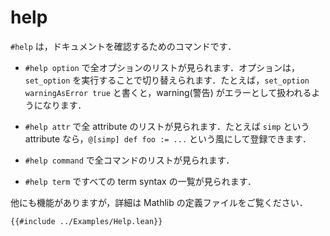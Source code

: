 # help

`#help` は，ドキュメントを確認するためのコマンドです．

* `#help option` で全オプションのリストが見られます．オプションは，`set_option` を実行することで切り替えられます．たとえば，`set_option warningAsError true` と書くと，warning(警告) がエラーとして扱われるようになります．

* `#help attr` で全 attribute のリストが見られます．たとえば `simp` という attribute なら，`@[simp] def foo := ...` という風にして登録できます．

* `#help command` で全コマンドのリストが見られます．

* `#help term` ですべての term syntax の一覧が見られます．

他にも機能がありますが，詳細は Mathlib の定義ファイルをご覧ください．

```lean
{{#include ../Examples/Help.lean}}
```